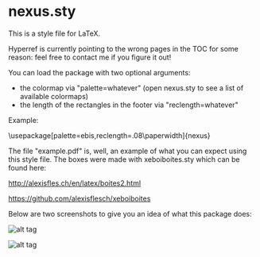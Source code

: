 # nexus.sty
This is a style file for LaTeX.

Hyperref is currently pointing to the wrong pages in the TOC for some reason: 
feel free to contact me if you figure it out!

You can load the package with two optional arguments:
- the colormap via "palette=whatever" (open nexus.sty to see a list of available colormaps)
- the length of the rectangles in the footer via "reclength=whatever"

Example:

\usepackage[palette=ebis,reclength=.08\paperwidth]{nexus}

The file "example.pdf" is, well, an example of what you can expect using this style file.
The boxes were made with xeboiboites.sty which can be found here:

http://alexisfles.ch/en/latex/boites2.html

https://github.com/alexisflesch/xeboiboites

Below are two screenshots to give you an idea of what this package does:


![alt tag](https://github.com/alexisflesch/nexus/blob/master/caps/c1.png)


![alt tag](https://github.com/alexisflesch/nexus/blob/master/caps/c2.png)
